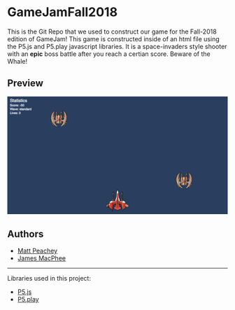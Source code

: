 # GameJamFall2018

This is the Git Repo that we used to construct our game for the Fall-2018 edition of GameJam!  This game is constructed inside of an html file using the P5.js and P5.play javascript libraries.  It is a space-invaders style shooter with an **epic** boss battle after you reach a certian score.  Beware of the Whale!

## Preview
<p align="left"><img src=".readme/preview.png" width="650px"></p>

## Authors

- [Matt Peachey](https://web.cs.dal.ca/~peachey)
- [James MacPhee](https://web.cs.dal.ca/~macphee)

---

Libraries used in this project:
* [P5.js](https://p5js.org/)
* [P5.play](http://p5play.molleindustria.org/)
